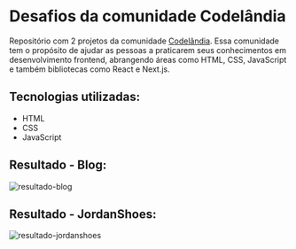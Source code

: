 # Desafios da comunidade Codelândia

Repositório com 2 projetos da comunidade [Codelândia](https://github.com/iuricode/desafios-frontend). Essa comunidade tem o propósito de ajudar as pessoas a praticarem seus conhecimentos em desenvolvimento frontend, abrangendo áreas como HTML, CSS, JavaScript e também bibliotecas como React e Next.js.

## Tecnologias utilizadas:
- HTML
- CSS
- JavaScript

## Resultado -  Blog:

![resultado-blog](https://github.com/lluanagabrieli/DesafiosCodelandia/assets/85240091/1cf41f5d-430d-45d8-a487-4e51e77511a3)

## Resultado - JordanShoes:
![resultado-jordanshoes](https://github.com/lluanagabrieli/DesafiosCodelandia/assets/85240091/bad53047-f02d-4591-a58f-b7d1f0d2156e)
